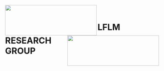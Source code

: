 <img align="left" width="300" height="100" src="http://www.iico.uaslp.mx/_catalogs/masterpage/UASLP/imagenes/UASLP.png">
<img align="right" width="300" height="100" src="http://www.iico.uaslp.mx/_catalogs/masterpage/UASLP/imagenes/Escudo.png"><br/>

# LFLM RESEARCH GROUP
